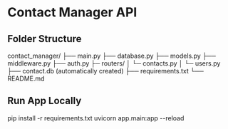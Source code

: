 # Contact Manager API
## Folder Structure
contact_manager/
├── main.py
├── database.py
├── models.py
├── middleware.py
├── auth.py
├─ routers/
│  └─ contacts.py
│  └─ users.py
├── contact.db (automatically created)
├── requirements.txt
└── README.md

## Run App Locally
pip install -r requirements.txt
uvicorn app.main:app --reload